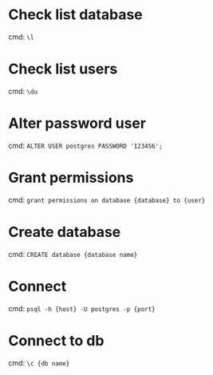 # Check list database
cmd: `\l`
# Check list users
cmd: `\du`
# Alter password user
cmd: `ALTER USER postgres PASSWORD '123456';`
# Grant permissions
cmd: `grant permissions on database {database} to {user}`
# Create database
cmd: `CREATE database {database name}`
# Connect
cmd: `psql -h {host} -U postgres -p {port}`
# Connect to db
cmd: `\c {db name}`
